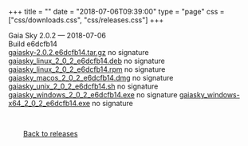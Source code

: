 +++
title = ""
date = "2018-07-06T09:39:00"
type = "page"
css = ["css/downloads.css", "css/releases.css"]
+++

<div class="download-container">
<div id="download-title">
Gaia Sky <span class="downloads-version">2.0.2</span> — <span class="downloads-releasedate">2018-07-06</span></div>
<div class="downloads-build">Build e6dcfb14</div>
<div class="download-section">
<a href="https://gaia.ari.uni-heidelberg.de/gaiasky/releases/2.0.2.e6dcfb14/gaiasky-2.0.2.e6dcfb14.tar.gz" class="download-button">gaiasky-2.0.2.e6dcfb14.tar.gz</a>
<span class="signature">no signature</span>
<a href="https://gaia.ari.uni-heidelberg.de/gaiasky/releases/2.0.2.e6dcfb14/gaiasky_linux_2_0_2_e6dcfb14.deb" class="download-button">gaiasky_linux_2_0_2_e6dcfb14.deb</a>
<span class="signature">no signature</span>
<a href="https://gaia.ari.uni-heidelberg.de/gaiasky/releases/2.0.2.e6dcfb14/gaiasky_linux_2_0_2_e6dcfb14.rpm" class="download-button">gaiasky_linux_2_0_2_e6dcfb14.rpm</a>
<span class="signature">no signature</span>
<a href="https://gaia.ari.uni-heidelberg.de/gaiasky/releases/2.0.2.e6dcfb14/gaiasky_macos_2_0_2_e6dcfb14.dmg" class="download-button">gaiasky_macos_2_0_2_e6dcfb14.dmg</a>
<span class="signature">no signature</span>
<a href="https://gaia.ari.uni-heidelberg.de/gaiasky/releases/2.0.2.e6dcfb14/gaiasky_unix_2_0_2_e6dcfb14.sh" class="download-button">gaiasky_unix_2_0_2_e6dcfb14.sh</a>
<span class="signature">no signature</span>
<a href="https://gaia.ari.uni-heidelberg.de/gaiasky/releases/2.0.2.e6dcfb14/gaiasky_windows_2_0_2_e6dcfb14.exe" class="download-button">gaiasky_windows_2_0_2_e6dcfb14.exe</a>
<span class="signature">no signature</span>
<a href="https://gaia.ari.uni-heidelberg.de/gaiasky/releases/2.0.2.e6dcfb14/gaiasky_windows-x64_2_0_2_e6dcfb14.exe" class="download-button">gaiasky_windows-x64_2_0_2_e6dcfb14.exe</a>
<span class="signature">no signature</span>
</div>
</div>

<p class="center-text" style="padding: 30px;">
<i class="fa-solid fa-circle-arrow-left"></i> <a href="/downloads/releases">Back to releases</a>
</p>
